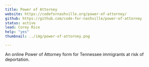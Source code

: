 ```yaml
---
title: Power of Attorney
website: https://codefornashville.org/power-of-attorney/
github: https://github.com/code-for-nashville/power-of-attorney
status: active
lead: Corey Rice
help: "yes"
thumbnail: ../img/power-of-attorney.png

---
```


An online Power of Attorney form for Tennessee immigrants at risk of deportation.
